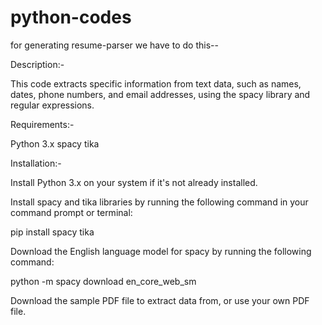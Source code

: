 # python-codes

for generating resume-parser we have to do this--

Description:-

This code extracts specific information from text data, such as names, dates, phone numbers, and email addresses, using the spacy library and regular expressions.

Requirements:-

Python 3.x
spacy
tika

Installation:-

Install Python 3.x on your system if it's not already installed.

Install spacy and tika libraries by running the following command in your command prompt or terminal:

pip install spacy tika

Download the English language model for spacy by running the following command:

python -m spacy download en_core_web_sm

Download the sample PDF file to extract data from, or use your own PDF file.
